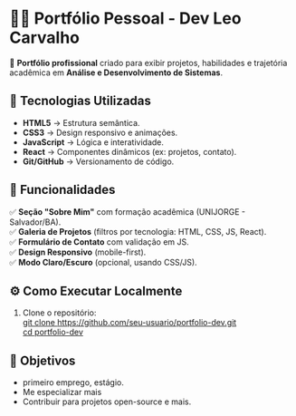 # 👨‍💻 Portfólio Pessoal - Dev Leo Carvalho

🔹 **Portfólio profissional** criado para exibir projetos, habilidades e trajetória acadêmica em **Análise e Desenvolvimento de Sistemas**.  

## 🚀 Tecnologias Utilizadas  
- **HTML5** → Estrutura semântica.  
- **CSS3** → Design responsivo e animações.  
- **JavaScript** → Lógica e interatividade.  
- **React** → Componentes dinâmicos (ex: projetos, contato).  
- **Git/GitHub** → Versionamento de código.  

## 📌 Funcionalidades  
✅ **Seção "Sobre Mim"** com formação acadêmica (UNIJORGE - Salvador/BA).  
✅ **Galeria de Projetos** (filtros por tecnologia: HTML, CSS, JS, React).  
✅ **Formulário de Contato** com validação em JS.  
✅ **Design Responsivo** (mobile-first).  
✅ **Modo Claro/Escuro** (opcional, usando CSS/JS).  

## ⚙️ Como Executar Localmente  
1. Clone o repositório:  
[git clone https://github.com/seu-usuario/portfolio-dev.git  
cd portfolio-dev](https://github.com/devleocarvalho/portfolio/tree/main)

## 🎯 Objetivos  
- primeiro emprego, estágio. 
- Me especializar mais 
- Contribuir para projetos open-source e mais. 

